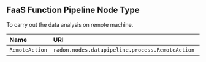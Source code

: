 ## FaaS Function Pipeline Node Type

To carry out the data analysis on remote machine.

| Name | URI | Version | Derived From |
|:---- |:--- |:------- |:------------ |
| `RemoteAction` | `radon.nodes.datapipeline.process.RemoteAction` | 1.0.0 | `radon.nodes.datapipeline.MidwayPB` |
